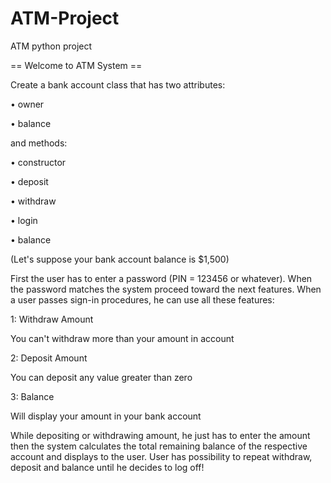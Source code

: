 # ATM-Project
ATM python project

== Welcome to ATM System ==

Create a bank account class that has two attributes:

• owner

• balance

and methods:

• constructor

• deposit

• withdraw

• login

• balance

(Let's suppose your bank account balance is $1,500)

First the user has to enter a password (PIN = 123456 or whatever). When the password matches the system proceed toward the next features.
When a user passes sign-in procedures, he can use all these features:

1: Withdraw Amount

You can't withdraw more than your amount in account

2: Deposit Amount

You can deposit any value greater than zero

3: Balance

Will display your amount in your bank account

While depositing or withdrawing amount, he just has to enter the amount then the system calculates the total remaining balance of the respective account and displays to the user. User has possibility to repeat withdraw, deposit and balance until he decides to log off!
